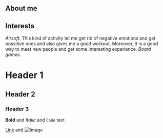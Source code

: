 ## About me


## Interests
_Airsoft._ This kind of activity let me get rid of negative emotions and get possitive ones and also gives me a good workout. Moreover, it is a good way to meet new people and get some interesting experience.
_Board games._

# Header 1
## Header 2
### Header 3


**Bold** and _Italic_ and `Code` text

[Link](url) and ![Image](src)


